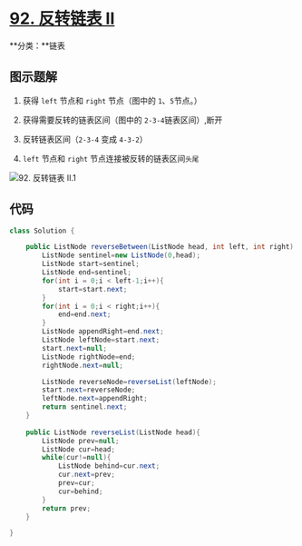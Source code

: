 # [92. 反转链表 II](https://leetcode-cn.com/problems/reverse-linked-list-ii/)

**分类：**链表

## 图示题解

1. 获得 `left` 节点和 `right` 节点（图中的 `1`、`5`节点。）

2. 获得需要反转的链表区间（图中的 `2-3-4`链表区间）,断开
3. 反转链表区间（`2-3-4` 变成 `4-3-2`）
4.  `left` 节点和 `right` 节点连接被反转的链表区间`头尾`

![92. 反转链表 II.1](http://drawbed.itlearn.club/uPic/92.%20%E5%8F%8D%E8%BD%AC%E9%93%BE%E8%A1%A8%20II.1.png)

## 代码

```java
class Solution {

    public ListNode reverseBetween(ListNode head, int left, int right) {
        ListNode sentinel=new ListNode(0,head);
        ListNode start=sentinel;
        ListNode end=sentinel;
        for(int i = 0;i < left-1;i++){
            start=start.next;
        }
        for(int i = 0;i < right;i++){
            end=end.next;
        }
        ListNode appendRight=end.next;
        ListNode leftNode=start.next;
        start.next=null;
        ListNode rightNode=end;
        rightNode.next=null;

        ListNode reverseNode=reverseList(leftNode);
        start.next=reverseNode;
        leftNode.next=appendRight;
        return sentinel.next;
    }
    
    public ListNode reverseList(ListNode head){
        ListNode prev=null;
        ListNode cur=head;
        while(cur!=null){
            ListNode behind=cur.next;
            cur.next=prev;
            prev=cur;
            cur=behind;
        }
        return prev;
    }

}
```


